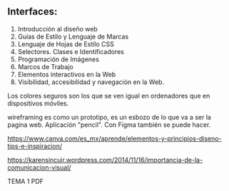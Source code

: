 ## Interfaces:

1. Introducción al diseño web
2. Guías de Estilo y Lenguaje de Marcas
3. Lenguaje de Hojas de Estilo CSS
4. Selectores. Clases e Identificadores
5. Programación de Imágenes
6. Marcos de Trabajo
7. Elementos interactivos en la Web
8. Visibilidad, accesibilidad y navegación en la Web. 


Los colores seguros son los que se ven igual en ordenadores
que en dispositivos móviles.

wireframing es como un prototipo, es un esbozo de lo que va a ser
la pagina web. Aplicación "pencil". Con Figma también se puede hacer. 

https://www.canva.com/es_mx/aprende/elementos-y-principios-diseno-tips-e-inspiracion/

https://karensincuir.wordpress.com/2014/11/16/importancia-de-la-comunicacion-visual/

TEMA 1 PDF


